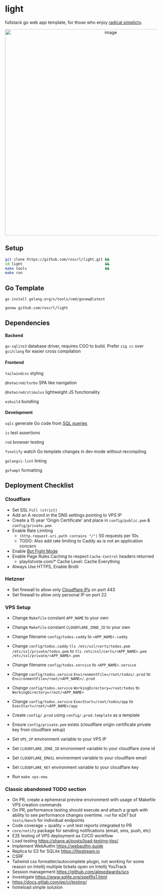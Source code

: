 # light

fullstack go web app template, for those who enjoy [radical simplicty](https://www.radicalsimpli.city).

<p align="center">
  <img width="681" alt="image" src="https://github.com/roscrl/light/assets/13072760/58030551-0b2f-43e3-898b-b3d388b4b85f">
</p>

## Setup

```bash
git clone https://github.com/roscrl/light.git &&
cd light                                      &&
make tools                                    &&
make run
```

## Go Template

```bash
go install golang.org/x/tools/cmd/gonew@latest
```

```bash
gonew github.com/roscrl/light
```

## Dependencies

#### Backend

`go-sqlite3` database driver, requires CGO to build. Prefer `zig cc` over `gcc`/`clang` for easier cross compilation


#### Frontend

`tailwindcss` styling

`@hotwired/turbo` SPA like navigation

`@hotwired/stimulus` lightweight JS functionality

`esbuild` bundling

#### Development

`sqlc` generate Go code from [SQL queries](db/queries/todos.sql)

`is` test assertions

`rod` browser testing

`fsnotify` watch Go template changes in dev mode without recompiling

`golangci-lint` linting

`gofumpt` formatting

## Deployment Checklist

### Cloudflare

- Set SSL `Full (strict)`
- Add an A record in the DNS settings pointing to VPS IP
- Create a 15 year 'Origin Certificate' and place in `config/public.pem` & `config/private.pem`
- Enable Rate Limiting
  - `(http.request.uri.path contains "/")` 50 requests per 10s
  - TODO: Also add rate limiting to Caddy as is not an application concern
- Enable [Bot Fight Mode](https://developers.cloudflare.com/bots/get-started/free/)
- Enable Page Rules Caching to respect `Cache-Control` headers returned
  - playlistvote.com/* Cache Level: Cache Everything
- Always Use HTTPS, Enable Brotli

### Hetzner

- Set firewall to allow only [Cloudflare IPs](https://www.cloudflare.com/en-gb/ips/) on port 443
- Set firewall to allow only personal IP on port 22

### VPS Setup

- Change `Makefile` constant `APP_NAME` to your own
- Change `Makefile` constant `CLOUDFLARE_ZONE_ID` to your own


- Change filename `config/todos.caddy` to `<APP_NAME>.caddy`
- Change `config/todos.caddy` `tls /etc/ssl/certs/todos.pem /etc/ssl/private/todos.pem` to `tls /etc/ssl/certs/<APP_NAME>.pem /etc/ssl/private/<APP_NAME>.pem`


- Change filename `config/todos.service` to `<APP_NAME>.service`
- Change `config/todos.service` `EnvironmentFile=/root/todos/.prod` to `EnvironmentFile=/root/<APP_NAME>/.prod`
- Change `config/todos.service` `WorkingDirectory=/root/todos` to `WorkingDirectory=/root/<APP_NAME>`
- Change `config/todos.service` `ExecStart=/root/todos/app` to `ExecStart=/root/<APP_NAME>/app`


- Create `config/.prod` using `config/.prod.template` as a template


- Ensure `config/private.pem` exists (cloudflare origin certificate private key from cloudflare setup)
- Set `VPS_IP` environment variable to your VPS IP
- Set `CLOUDFLARE_ZONE_ID` environment variable to your cloudflare zone id
- Set `CLOUDFLARE_EMAIL` environment variable to your cloudflare email
- Set `CLOUDFLARE_KEY` environment variable to your cloudflare key
- Run `make vps-new`


### Classic abandoned TODO section

- On PR, create a ephemeral preview environment with usage of Makefile VPS creation commands
- On PR, performance testing should execute and attach a graph with ability to see performance changes overtime. `rod` for e2e? but `tests/bench` for individual endpoints
- Code coverage + quality + unit test reports integrated to PR
- `core/notify` package for sending notifications (email, sms, push, etc)
- E2E testing of VPS deployment as CI/CD workflow
- Load testing https://shane.ai/posts/load-testing-tips/
- Implement WebAuthn https://webauthn.guide
- Replica to S3 for SQLite https://litestream.io
- CSRF
- Tailwind css formatter/autocomplete plugin, not working for some reason on Intellij multiple tickets open on Intellij YouTrack
- Session management https://github.com/alexedwards/scs
- Investigate https://www.sqlite.org/spellfix1.html
- https://docs.gitlab.com/ee/ci/testing/ 
- hotreload simple solution